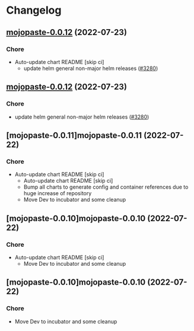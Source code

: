 # Changelog



## [mojopaste-0.0.12](https://github.com/truecharts/apps/compare/mojopaste-0.0.11...mojopaste-0.0.12) (2022-07-23)

### Chore

- Auto-update chart README [skip ci]
  - update helm general non-major helm releases ([#3280](https://github.com/truecharts/apps/issues/3280))




## [mojopaste-0.0.12](https://github.com/truecharts/apps/compare/mojopaste-0.0.11...mojopaste-0.0.12) (2022-07-23)

### Chore

- update helm general non-major helm releases ([#3280](https://github.com/truecharts/apps/issues/3280))




## [mojopaste-0.0.11]mojopaste-0.0.11 (2022-07-22)

### Chore

- Auto-update chart README [skip ci]
  - Auto-update chart README [skip ci]
  - Bump all charts to generate config and container references due to huge increase of repository
  - Move Dev to incubator and some cleanup




## [mojopaste-0.0.10]mojopaste-0.0.10 (2022-07-22)

### Chore

- Auto-update chart README [skip ci]
  - Move Dev to incubator and some cleanup




## [mojopaste-0.0.10]mojopaste-0.0.10 (2022-07-22)

### Chore

- Move Dev to incubator and some cleanup

